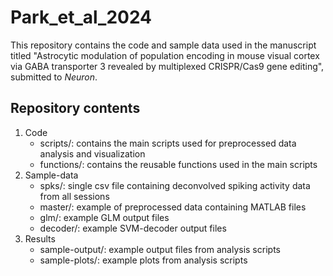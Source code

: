 # Park_et_al_2024
This repository contains the code and sample data used in the manuscript titled "Astrocytic modulation of population encoding in mouse visual cortex via GABA transporter 3 revealed by multiplexed CRISPR/Cas9 gene editing", submitted to *Neuron*.

## Repository contents 

1. Code
   - scripts/: contains the main scripts used for preprocessed data analysis and visualization
   - functions/: contains the reusable functions used in the main scripts
2. Sample-data
   - spks/: single csv file containing deconvolved spiking activity data from all sessions
   - master/: example of preprocessed data containing MATLAB files
   - glm/: example GLM output files
   - decoder/: example SVM-decoder output files 
3. Results
   - sample-output/: example output files from analysis scripts
   - sample-plots/: example plots from analysis scripts 
